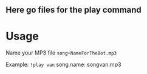 ## Here go files for the play command

# Usage 

Name your MP3 file `song+NameForTheBot.mp3`

Example:  `!play van` song name: songvan.mp3
